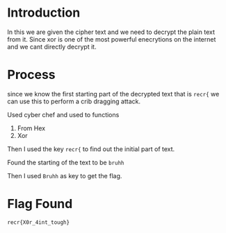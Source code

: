 # Introduction
In this we are given the cipher text and we need to decrypt the plain text from it.
Since xor is one of the most powerful enecrytions on the internet and we cant directly decrypt it.
# Process
since we know the first starting part of the decrypted text that is `recr{`  we can use this to perform a crib dragging attack.

Used cyber chef and used to functions

 1) From Hex
 2) Xor

 Then I used the key `recr{` to find out the initial part of text.

 Found the starting of the text to be `bruhh`

 Then I used `Bruhh` as key to get the flag.

 # Flag Found
`recr{X0r_4int_tough}`
